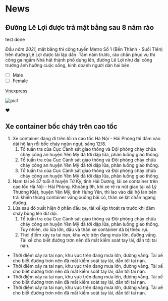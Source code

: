 # News
## Đường Lê Lợi được trả mặt bằng sau 8 năm rào 
test done




_Đầu năm 2021,_ mặt bằng thi công tuyến Metro Số 1 (Bến Thành - Suối Tiên) trên đường Lê Lợi được tái lập dần. Tám năm trước, rào chắn phục vụ thi công ga ngầm Nhà hát thành phố dựng lên, đường Lê Lợi như đại công trường ảnh hưởng cuộc sống, kinh doanh người dân hai bên.
- [ ] Male
- [ ] Female

[Vnexpress](https://vnexpress.net/duong-le-loi-duoc-tra-mat-bang-sau-8-nam-rao-chan-4498738.html)

![pic1](https://i1-vnexpress.vnecdn.net/2022/08/12/46EA830572951CCF43FA95826D815E30-1660276911.jpg?w=0&h=0&q=100&dpr=2&fit=crop&s=AJKhp6BE5Bwi8cKy9YDbXQ)

:heart:

## Xe container bốc cháy trên cao tốc
1. Xe container đang đi trên lối ra cao tốc Hà Nội - Hải Phòng thì đâm vào dải hộ lan rồi bốc cháy ngùn ngụt, sáng 12/8.
    1. Tổ tuần tra của Cục Cảnh sát giao thông và Đội phòng cháy chữa cháy công an huyện Yên Mỹ đã tới dập lửa, phân luồng giao thông.
    2. Tổ tuần tra của Cục Cảnh sát giao thông và Đội phòng cháy chữa cháy công an huyện Yên Mỹ đã tới dập lửa, phân luồng giao thông.
    3. Tổ tuần tra của Cục Cảnh sát giao thông và Đội phòng cháy chữa cháy công an huyện Yên Mỹ đã tới dập lửa, phân luồng giao thông.
2. Nam tài xế 37 tuổi ở huyện Tứ Kỳ, tỉnh Hải Dương, lái xe container trên cao tốc Hà Nội - Hải Phòng. Khoảng 9h, khi xe rẽ ra nút giao tại xã Lý Thường Kiệt, huyện Yên Mỹ, tỉnh Hưng Yên, thì lao vào dải hộ lan bên trái khiến thùng container văng xuống bãi cỏ, thân xe lật chắn ngang đường.
3. Lửa sau đó xuất hiện ở phần đầu xe, tài xế kịp thoát ra trước khi đám cháy bùng lên dữ dội.
    1. Tổ tuần tra của Cục Cảnh sát giao thông và Đội phòng cháy chữa cháy công an huyện Yên Mỹ đã tới dập lửa, phân luồng giao thông. Tuy nhiên, do lửa lớn, đầu và thân xe container đã bị thiêu rụi.
    2. Thời điểm xảy ra tai nạn, khu vực trên đang mưa lớn, đường vắng. Tài xế cho biết đường trơn nên đã mất kiểm soát tay lái, dẫn tới tai nạn.

* Thời điểm xảy ra tai nạn, khu vực trên đang mưa lớn, đường vắng. Tài xế cho biết đường trơn nên đã mất kiểm soát tay lái, dẫn tới tai nạn.
* Thời điểm xảy ra tai nạn, khu vực trên đang mưa lớn, đường vắng. Tài xế cho biết đường trơn nên đã mất kiểm soát tay lái, dẫn tới tai nạn.
* Thời điểm xảy ra tai nạn, khu vực trên đang mưa lớn, đường vắng. Tài xế cho biết đường trơn nên đã mất kiểm soát tay lái, dẫn tới tai nạn.
* Thời điểm xảy ra tai nạn, khu vực trên đang mưa lớn, đường vắng. Tài xế cho biết đường trơn nên đã mất kiểm soát tay lái, dẫn tới tai nạn.


